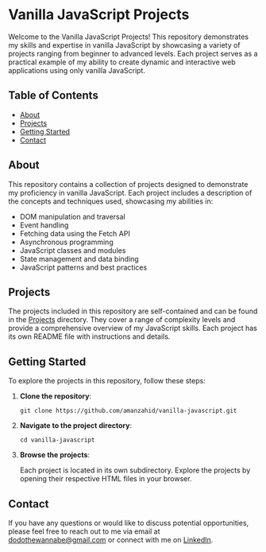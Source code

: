 # Vanilla JavaScript Projects

Welcome to the Vanilla JavaScript Projects! This repository demonstrates my skills and expertise in vanilla JavaScript by showcasing a variety of projects ranging from beginner to advanced levels. Each project serves as a practical example of my ability to create dynamic and interactive web applications using only vanilla JavaScript.

## Table of Contents

- [About](#about)
- [Projects](#projects)
- [Getting Started](#getting-started)
- [Contact](#contact)

## About

This repository contains a collection of projects designed to demonstrate my proficiency in vanilla JavaScript. Each project includes a description of the concepts and techniques used, showcasing my abilities in:

- DOM manipulation and traversal
- Event handling
- Fetching data using the Fetch API
- Asynchronous programming
- JavaScript classes and modules
- State management and data binding
- JavaScript patterns and best practices

## Projects

The projects included in this repository are self-contained and can be found in the [Projects](#projects) directory. They cover a range of complexity levels and provide a comprehensive overview of my JavaScript skills. Each project has its own README file with instructions and details.

## Getting Started

To explore the projects in this repository, follow these steps:

1. **Clone the repository**:

    ```shell
    git clone https://github.com/amanzahid/vanilla-javascript.git
    ```

2. **Navigate to the project directory**:

    ```shell
    cd vanilla-javascript
    ```

3. **Browse the projects**:

    Each project is located in its own subdirectory. Explore the projects by opening their respective HTML files in your browser.

## Contact

If you have any questions or would like to discuss potential opportunities, please feel free to reach out to me via email at [dodothewannabe@gmail.com](mailto:dodothewannabe@gmail.com) or connect with me on [LinkedIn](https://www.linkedin.com/in/your-profile).
